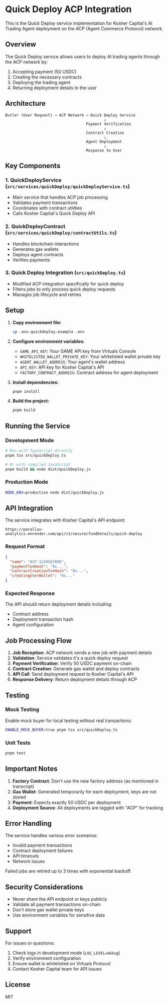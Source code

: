 # Quick Deploy ACP Integration

This is the Quick Deploy service implementation for Kosher Capital's AI Trading Agent deployment on the ACP (Agent Commerce Protocol) network.

## Overview

The Quick Deploy service allows users to deploy AI trading agents through the ACP network by:
1. Accepting payment (50 USDC)
2. Creating the necessary contracts
3. Deploying the trading agent
4. Returning deployment details to the user

## Architecture

```
Butler (User Request) → ACP Network → Quick Deploy Service
                                            ↓
                                    Payment Verification
                                            ↓
                                    Contract Creation
                                            ↓
                                    Agent Deployment
                                            ↓
                                    Response to User
```

## Key Components

### 1. QuickDeployService (`src/services/quickDeploy/quickDeployService.ts`)
- Main service that handles ACP job processing
- Validates payment transactions
- Coordinates with contract utilities
- Calls Kosher Capital's Quick Deploy API

### 2. QuickDeployContract (`src/services/quickDeploy/contractUtils.ts`)
- Handles blockchain interactions
- Generates gas wallets
- Deploys agent contracts
- Verifies payments

### 3. Quick Deploy Integration (`src/quickDeploy.ts`)
- Modified ACP integration specifically for quick deploy
- Filters jobs to only process quick deploy requests
- Manages job lifecycle and retries

## Setup

1. **Copy environment file:**
   ```bash
   cp .env.quickdeploy.example .env
   ```

2. **Configure environment variables:**
   - `GAME_API_KEY`: Your GAME API key from Virtuals Console
   - `WHITELISTED_WALLET_PRIVATE_KEY`: Your whitelisted wallet private key
   - `AGENT_WALLET_ADDRESS`: Your agent's wallet address
   - `API_KEY`: API key for Kosher Capital's API
   - `FACTORY_CONTRACT_ADDRESS`: Contract address for agent deployment

3. **Install dependencies:**
   ```bash
   pnpm install
   ```

4. **Build the project:**
   ```bash
   pnpm build
   ```

## Running the Service

### Development Mode
```bash
# Run with TypeScript directly
pnpm tsx src/quickDeploy.ts

# Or with compiled JavaScript
pnpm build && node dist/quickDeploy.js
```

### Production Mode
```bash
NODE_ENV=production node dist/quickDeploy.js
```

## API Integration

The service integrates with Kosher Capital's API endpoint:
```
https://parallax-analytics.onrender.com/api/v1/secure/fundDetails/quick-deploy
```

### Request Format
```json
{
  "name": "ACP-1234567890",
  "paymentTxnHash": "0x...",
  "contractCreationTxnHash": "0x...",
  "creatingUserWallet": "0x..."
}
```

### Expected Response
The API should return deployment details including:
- Contract address
- Deployment transaction hash
- Agent configuration

## Job Processing Flow

1. **Job Reception**: ACP network sends a new job with payment details
2. **Validation**: Service validates it's a quick deploy request
3. **Payment Verification**: Verify 50 USDC payment on-chain
4. **Contract Creation**: Generate gas wallet and deploy contracts
5. **API Call**: Send deployment request to Kosher Capital's API
6. **Response Delivery**: Return deployment details through ACP

## Testing

### Mock Testing
Enable mock buyer for local testing without real transactions:
```bash
ENABLE_MOCK_BUYER=true pnpm tsx src/quickDeploy.ts
```

### Unit Tests
```bash
pnpm test
```

## Important Notes

1. **Factory Contract**: Don't use the new factory address (as mentioned in transcript)
2. **Gas Wallet**: Generated temporarily for each deployment, keys are not stored
3. **Payment**: Expects exactly 50 USDC per deployment
4. **Deployment Source**: All deployments are tagged with "ACP" for tracking

## Error Handling

The service handles various error scenarios:
- Invalid payment transactions
- Contract deployment failures
- API timeouts
- Network issues

Failed jobs are retried up to 3 times with exponential backoff.

## Security Considerations

- Never share the API endpoint or keys publicly
- Validate all payment transactions on-chain
- Don't store gas wallet private keys
- Use environment variables for sensitive data

## Support

For issues or questions:
1. Check logs in development mode (`LOG_LEVEL=debug`)
2. Verify environment configuration
3. Ensure wallet is whitelisted on Virtuals Protocol
4. Contact Kosher Capital team for API issues

## License

MIT
